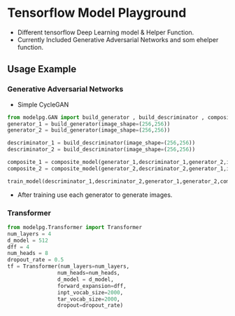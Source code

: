 # Tensorflow Model Playground

- Different tensorflow Deep Learning model & Helper Function.
- Currently Included Generative Adversarial Networks and som ehelper function.

## Usage Example
### Generative Adversarial Networks
* Simple CycleGAN

```python
from modelpg.GAN import build_generator , build_descriminator , composite_model,train_model
generator_1 = build_generator(image_shape=(256,256))
generator_2 = build_generator(image_shape=(256,256))

descriminator_1 = build_descriminator(image_shape=(256,256))
descriminator_2 = build_descriminator(image_shape=(256,256))

composite_1 = composite_model(generator_1,descriminator_1,generator_2,image_shape=(256,256))
composite_2 = composite_model(generator_2,descriminator_2,generator_1,image_shape=(256,256))

train_model(descriminator_1,descriminator_2,generator_1,generator_2,composite_1,composite_2,dataset,epochs=100)
```

- After training use each generator to generate images.

### Transformer
```python
from modelpg.Transformer import Transformer
num_layers = 4
d_model = 512
dff = 4
num_heads = 8
dropout_rate = 0.5
tf = Transformer(num_layers=num_layers,
                num_heads=num_heads,
                d_model = d_model,
                forward_expansion=dff,
                inpt_vocab_size=2000,
                tar_vocab_size=2000,
                dropout=dropout_rate)

```